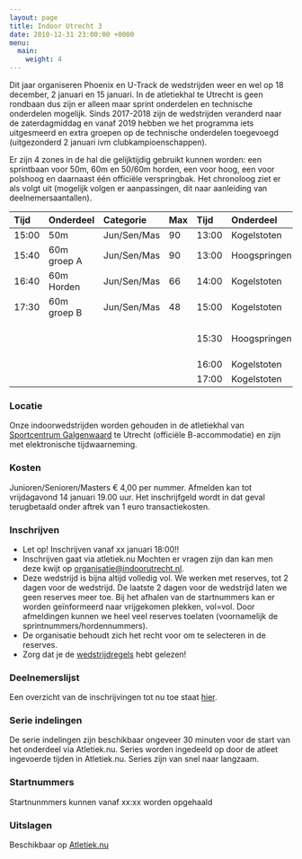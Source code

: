 ```yaml
---
layout: page
title: Indoor Utrecht 3
date: 2010-12-31 23:00:00 +0000
menu:
  main:
    weight: 4
---
```

Dit jaar organiseren Phoenix en U-Track de wedstrijden weer en wel op 18 december, 2 januari en 15 januari. In de atletiekhal te Utrecht is geen rondbaan dus zijn er alleen maar sprint onderdelen en technische onderdelen mogelijk. Sinds 2017-2018 zijn de wedstrijden veranderd naar de zaterdagmiddag en vanaf 2019 hebben we het programma iets uitgesmeerd en extra groepen op de technische onderdelen toegevoegd (uitgezonderd 2 januari ivm clubkampioenschappen).

Er zijn 4 zones in de hal die gelijktijdig gebruikt kunnen worden: een sprintbaan voor 50m, 60m en 50/60m horden, een voor hoog, een voor polshoog en daarnaast één officiële verspringbak.
Het chronoloog ziet er als volgt uit (mogelijk volgen er aanpassingen, dit naar aanleiding van deelnemersaantallen).

| Tijd	| Onderdeel	  | Categorie	| Max  | Tijd  | Onderdeel	      | Opmerking	                | Categorie	  | Max |
| :---- | :---------- | :---------- | :--- | :---- | :--------------- | :-------------------------- | :---------- | :-- |
| 15:00	| 50m	      | Jun/Sen/Mas	| 90   | 13:00 | Kogelstoten	  | Groep 1	                    | Jun/Sen/Mas | 14  |
| 15:40	| 60m groep A |	Jun/Sen/Mas	| 90   | 13:00 | Hoogspringen	  | 1.56m + 5cm	                | Jun/Sen/Mas | 15  |
| 16:40	| 60m Horden  |	Jun/Sen/Mas	| 66   | 14:00 | Kogelstoten	  | Groep 2	                    | Jun/Sen/Mas | 14  |
| 17:30	| 60m groep B |	Jun/Sen/Mas	| 48   | 15:00 | Kogelstoten	  | Groep 3	                    | Jun/Sen/Mas | 14  |
|  	 	| 	 	 	  |             |      | 15:30 | Hoogspringen	  | 1.26m + 5cm (JunB of ouder)	| Jun/Sen/Mas | 15  |
|  	 	| 	 	 	  |             |      | 16:00 | Kogelstoten	  | Groep 4	                    | Jun/Sen/Mas | 14  |
|  	 	| 	 	 	  |             |      | 17:00 | Kogelstoten	  | Groep 5	                    | Jun/Sen/Mas | 14  |

### Locatie
Onze indoorwedstrijden worden gehouden in de atletiekhal van [Sportcentrum Galgenwaard](/sportcentrum-galgenwaard/) te Utrecht (officiële B-accommodatie) en zijn met elektronische tijdwaarneming.

### Kosten
Junioren/Senioren/Masters € 4,00 per nummer.
Afmelden kan tot vrijdagavond 14 januari 19.00 uur. Het inschrijfgeld wordt in dat geval terugbetaald onder aftrek van 1 euro transactiekosten.

### Inschrijven
* Let op! Inschrijven vanaf xx januari 18:00!!
* Inschrijven gaat via atletiek.nu Mochten er vragen zijn dan kan men deze kwijt op organisatie@indoorutrecht.nl.
* Deze wedstrijd is bijna altijd volledig vol. We werken met reserves, tot 2 dagen voor de wedstrijd. De laatste 2 dagen voor de wedstrijd laten we geen reserves meer toe. Bij het afhalen van de startnummers kan er worden geïnformeerd naar vrijgekomen plekken, vol=vol. Door afmeldingen kunnen we heel veel reserves toelaten (voornamelijk de sprintnummers/hordennummers).
* De organisatie behoudt zich het recht voor om te selecteren in de reserves.
* Zorg dat je de [wedstrijdregels](/wedstrijdregels/) hebt gelezen!

### Deelnemerslijst
Een overzicht van de inschrijvingen tot nu toe staat [hier](https://www.atletiek.nu/wedstrijd/atleten/36163/).

### Serie indelingen
De serie indelingen zijn beschikbaar ongeveer 30 minuten voor de start van het onderdeel via Atletiek.nu. Series worden ingedeeld op door de atleet ingevoerde tijden in Atletiek.nu. Series zijn van snel naar langzaam.

### Startnummers
Startnunmmers kunnen vanaf xx:xx worden opgehaald

### Uitslagen
Beschikbaar op [Atletiek.nu](https://www.atletiek.nu/wedstrijd/uitslagen/36163/)
